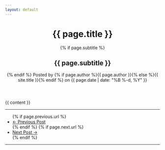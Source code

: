 ```yaml
---
layout: default
---
```


<!-- Post Header -->
<header class="intro-header" style="background-image: url('{{ site.baseurl }}/{% if page.header-img %}{{ page.header-img }}{% else %}{{ site.header-img }}{% endif %}')">
    <div class="container">
        <div class="row">
            <div class="col-lg-8 col-lg-offset-2 col-md-10 col-md-offset-1">
                <div class="post-heading">
                    <h1>{{ page.title }}</h1>
                    {% if page.subtitle %}
                    <h2 class="subheading">{{ page.subtitle }}</h2>
                    {% endif %}
                    <span class="meta">Posted by {% if page.author %}{{ page.author }}{% else %}{{ site.title }}{% endif %} on {{ page.date | date: "%B %-d, %Y" }}</span>
                </div>
            </div>
        </div>
    </div>
</header>

<!-- Post Content -->
<article>
    <div class="container">
        <div class="row">
            <div class="col-lg-8 col-lg-offset-2 col-md-10 col-md-offset-1">
				{{ content }}
                <hr>
                <ul class="pager">
                    {% if page.previous.url %}
                    <li class="previous">
                        <a href="{{ page.previous.url | prepend: site.baseurl | replace: '//', '/' }}" data-toggle="tooltip" data-placement="top" title="{{page.previous.title}}">&larr; Previous Post</a>
                    </li>
                    {% endif %}
                    {% if page.next.url %}
                    <li class="next">
                        <a href="{{ page.next.url | prepend: site.baseurl | replace: '//', '/' }}" data-toggle="tooltip" data-placement="top" title="{{page.next.title}}">Next Post &rarr;</a>
                    </li>
                    {% endif %}
                </ul>
            </div>
        </div>
    </div>
</article>

<hr>
